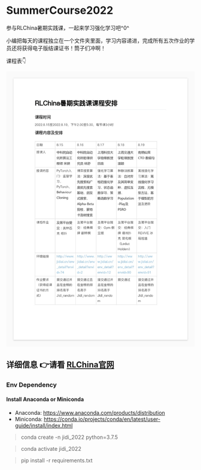 # SummerCourse2022

参与RLChina暑期实践课，一起来学习强化学习吧^0^

小编把每天的课程独立在一个文件夹里面，学习内容递进，完成所有五次作业的学员还将获得电子版结课证书！筒子们冲啊！

课程表👇

![image](assets/schedule.jpg)

详细信息 👉请看 [RLChina官网](http://rlchina.org/)
---
### Env Dependency

#### Install Anaconda or Miniconda

- Anaconda: https://www.anaconda.com/products/distribution
- Miniconda: https://conda.io/projects/conda/en/latest/user-guide/install/index.html

>conda create -n jidi_2022 python=3.7.5

>conda activate jidi_2022

>pip install -r requirements.txt

